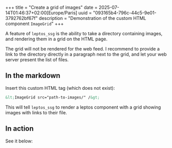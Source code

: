+++
title = "Create a grid of images"
date = 2025-07-14T01:46:37+02:00[Europe/Paris]
uuid = "093165b4-796c-44c5-9e01-3792762bf67f"
description = "Demonstration of the custom HTML component `ImageGrid`"
+++

A feature of `leptos_ssg` is the ability to take a directory containing images, and rendering them in a grid on the HTML page.

The grid will not be rendered for the web feed. I recommend to provide a link to the directory directly in a paragraph next to the grid, and let your web server present the list of files.

## In the markdown

Insert this custom HTML tag (which does not exist):

```html
&lt;ImageGrid src="path-to-images/" /&gt;
```

This will tell `leptos_ssg` to render a leptos component with a grid showing images with links to their file.

## In action

See it below:

<ImageGrid src="logos/" />
